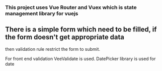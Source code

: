 ### This project uses Vue Router and Vuex which is state management library for vuejs

## There is a simple form which need to be filled, if the form doesn't get appropriate data 
then validation rule restrict the form to submit.

For front end validation VeeValidate is used.
DatePicker library is used for date
